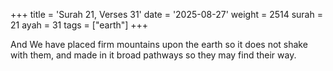 +++
title = 'Surah 21, Verses 31'
date = '2025-08-27'
weight = 2514
surah = 21
ayah = 31
tags = ["earth"]
+++

And We have placed firm mountains upon the earth so it does not shake with them, and made in it broad pathways so they may find their way.